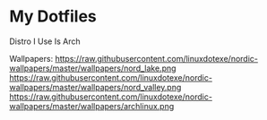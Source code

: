 # My Dotfiles

Distro I Use Is Arch

Wallpapers: 
 https://raw.githubusercontent.com/linuxdotexe/nordic-wallpapers/master/wallpapers/nord_lake.png
 https://raw.githubusercontent.com/linuxdotexe/nordic-wallpapers/master/wallpapers/nord_valley.png
 https://raw.githubusercontent.com/linuxdotexe/nordic-wallpapers/master/wallpapers/archlinux.png
